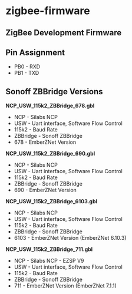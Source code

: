 # zigbee-firmware
## ZigBee Development Firmware

## Pin Assignment
* PB0 - RXD
* PB1 - TXD

## Sonoff ZBBridge Versions
__NCP_USW_115k2_ZBBridge_678.gbl__
* NCP - Silabs NCP
* USW - Uart interface, Software Flow Control 
* 115k2 - Baud Rate
* ZBBridge - Sonoff ZBBridge
* 678 - EmberZNet Version

__NCP_USW_115k2_ZBBridge_690.gbl__
* NCP - Silabs NCP
* USW - Uart interface, Software Flow Control 
* 115k2 - Baud Rate
* ZBBridge - Sonoff ZBBridge
* 690 - EmberZNet Version


__NCP_USW_115k2_ZBBridge_6103.gbl__
* NCP - Silabs NCP
* USW - Uart interface, Software Flow Control 
* 115k2 - Baud Rate
* ZBBridge - Sonoff ZBBridge
* 6103 - EmberZNet Version (EmberZNet 6.10.3)


__NCP_USW_115k2_ZBBridge_711.gbl__
* NCP - Silabs NCP - EZSP V9
* USW - Uart interface, Software Flow Control 
* 115k2 - Baud Rate
* ZBBridge - Sonoff ZBBridge
* 711 - EmberZNet Version (EmberZNet 7.1.1)
